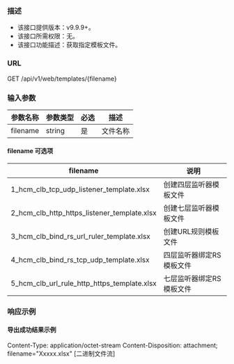 ### 描述

- 该接口提供版本：v9.9.9+。
- 该接口所需权限：无。
- 该接口功能描述：获取指定模板文件。

### URL

GET /api/v1/web/templates/{filename}


### 输入参数

| 参数名称     | 参数类型   | 必选 | 描述   |
|----------|--------|----|------|
| filename | string | 是  | 文件名称 |

#### filename 可选项

| filename                                    | 说明            |
|---------------------------------------------|---------------|
| 1_hcm_clb_tcp_udp_listener_template.xlsx    | 创建四层监听器模板文件   |
| 2_hcm_clb_http_https_listener_template.xlsx | 创建七层监听器模板文件   |
| 3_hcm_clb_bind_rs_url_ruler_template.xlsx   | 创建URL规则模板文件   |
| 4_hcm_clb_bind_rs_tcp_udp_template.xlsx     | 四层监听器绑定RS模板文件 |
| 5_hcm_clb_url_rule_http_https_template.xlsx | 七层监听器绑定RS模板文件 |

### 响应示例

#### 导出成功结果示例

Content-Type: application/octet-stream
Content-Disposition: attachment; filename="Xxxxx.xlsx"
[二进制文件流]
